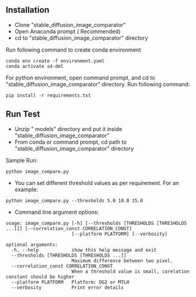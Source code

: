 ## Installation

 - Clone "stable_diffusion_image_comparator"
 - Open Anaconda prompt ( Recommended)
 - cd to "stable_diffusion_image_comparator" directory
 
Run following command to create conda environment
 
```
conda env create -f environment.yaml
conda activate sd-dml
```
For python environment, open command prompt, and cd to "stable_diffusion_image_comparator" directory. Run following command:
```
pip install -r requirements.txt
```
## Run Test
 - Unzip " models" directory and put it inside "stable_diffusion_image_comparator"
 - From conda or command prompt, cd path to "stable_diffusion_image_comparator" directory  
 
 Sample Run: 
 ```
 python image_compare.py
 ```
 
 - You can set different threshold values as per requirement. For an example:
 ```
 python image_compare.py --thresholds 5.0 10.0 15.0
 ```
 - Command line argument options:
 
```
usage: image_compare.py [-h] [--thresholds [THRESHOLDS [THRESHOLDS ...]]] [--correlation_const CORRELATION_CONST]
                        [--platform PLATFORM] [--verbosity]

optional arguments:
  -h, --help            show this help message and exit
  --thresholds [THRESHOLDS [THRESHOLDS ...]]
                        Maximum difference between two pixel.
  --correlation_const CORRELATION_CONST
                        When a threshold value is small, corelation constant should be higher
  --platform PLATFORM   Platform: DG2 or MTLH
  --verbosity           Print error details
 
```
